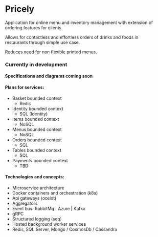 # Pricely

Application for online menu and inventory management with extension of ordering features for clients.

Allows for contactless and effortless orders of drinks and foods in restaurants through simple use case.

Reduces need for non flexible printed menus.

### Currently in development 
#### Specifications and diagrams coming soon

#### Plans for services:

* Basket bounded context
    * Redis 
* Identity bounded context
    * SQL (Identity)
* Items bounded context
    * NoSQL
* Menus bounded context
    * NoSQL
* Orders bounded context
    * SQL 
* Tables bounded context 
    * SQL
* Payments bounded context
    * TBD

#### Technologies and concepts:
* Microservice architecture
* Docker containers and orchestration (k8s)
* Api gateways (ocelot)
* Aggregators 
* Event bus: RabbitMq | Azure | Kafka
* gRPC 
* Structured logging (seq)
* Hosted background worker services
* Redis, SQL Server, Mongo / CosmosDb / Cassandra 

